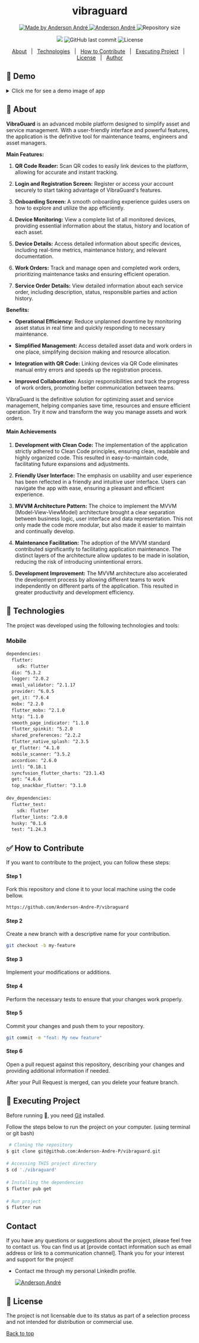 <!---
Titulo: vibraguard
Nome do repositório: vibraguard
Data do upload: 05.10.23
Cor do badge: 3D7BF7
-->

<h1 align="center">vibraguard</h1>

<p align="center">
  <a href="https://github.com/Anderson-Andre-P/vibraguard">
    <img alt="Made by Anderson André" src="https://img.shields.io/badge/-Github-3D7BF7?style=for-the-badge&logo=Github&logoColor=white&link=https://github.com/Anderson-Andre-P" />
  </a>
  <a href="https://www.linkedin.com/in/anderson-andre-pereira/">
      <img alt="Anderson André" src="https://img.shields.io/badge/-Anderson%20André-3D7BF7?style=for-the-badge&logo=Linkedin&logoColor=white" />
   </a>
  <img alt="Repository size" src="https://img.shields.io/github/repo-size/Anderson-Andre-P/vibraguard?style=for-the-badge&label=Repo%20Size:&labelColor=3D7BF7&color=3D7BF7">
  </p>

  <p align="center">
    <img src="https://img.shields.io/badge/vibraguard-26.10.2023-3D7BF7?style=for-the-badge&labelColor=3D7BF7">
    <img alt="GitHub last commit" src="https://img.shields.io/github/last-commit/Anderson-Andre-P/vibraguard?style=for-the-badge&label=last%20commit:&labelColor=3D7BF7&color=3D7BF7">
    <img alt="License" src="https://img.shields.io/badge/license-MIT-3D7BF7?style=for-the-badge&labelColor=3D7BF7&color=3D7BF7">
</p>

<p align="center">
  <a href="#dart-about">About</a> &#xa0; | &#xa0; 
  <a href="#rocket-technologies">Technologies</a> &#xa0; | &#xa0;
  <a href="#white_check_mark-how-to-contribute">How to Contribute</a> &#xa0; | &#xa0;
  <a href="#checkered_flag-executing-project">Executing Project</a> &#xa0; | &#xa0;
  <a href="#memo-license">License</a> &#xa0; | &#xa0;
  <a href="https://github.com/Anderson-Andre-P" target="_blank">Author</a>
</p>

## :link: Demo

<details>

<summary>Click me for see a demo image of app</summary>

|             Sign In              |               Sign Up                |
| :------------------------------: | :----------------------------------: |
| ![Settings](/images/sign_in.png) | ![Change Theme](/images/sign_up.png) |

|             All Assets              |               Scaner                |
| :---------------------------------: | :---------------------------------: |
| ![Settings](/images/all_assets.png) | ![Change Theme](/images/scaner.png) |

|             Assets Details One             |               Assets Details Two               |
| :----------------------------------------: | :--------------------------------------------: |
| ![Settings](/images/asset_details_one.png) | ![Change Theme](/images/asset_details_two.png) |

|             Work Orders              |               Work Orders Details                |
| :----------------------------------: | :----------------------------------------------: |
| ![Settings](/images/work_orders.png) | ![Change Theme](/images/work_orders_details.png) |

|          Validation Success          |               Validation Error                |
| :----------------------------------: | :-------------------------------------------: |
| ![Settings](/images/login_acept.png) | ![Change Theme](/images/validation_error.png) |

|             About              |               About Project                |
| :----------------------------: | :----------------------------------------: |
| ![Settings](/images/about.png) | ![Change Theme](/images/about_project.png) |

</details>

## :dart: About

**VibraGuard** is an advanced mobile platform designed to simplify asset and service management. With a user-friendly interface and powerful features, the application is the definitive tool for maintenance teams, engineers and asset managers.

**Main Features:**

1. **QR Code Reader:** Scan QR codes to easily link devices to the platform, allowing for accurate and instant tracking.

2. **Login and Registration Screen:** Register or access your account securely to start taking advantage of VibraGuard's features.

3. **Onboarding Screen:** A smooth onboarding experience guides users on how to explore and utilize the app efficiently.

4. **Device Monitoring:** View a complete list of all monitored devices, providing essential information about the status, history and location of each asset.

5. **Device Details:** Access detailed information about specific devices, including real-time metrics, maintenance history, and relevant documentation.

6. **Work Orders:** Track and manage open and completed work orders, prioritizing maintenance tasks and ensuring efficient operation.

7. **Service Order Details:** View detailed information about each service order, including description, status, responsible parties and action history.

**Benefits:**

- **Operational Efficiency:** Reduce unplanned downtime by monitoring asset status in real time and quickly responding to necessary maintenance.

- **Simplified Management:** Access detailed asset data and work orders in one place, simplifying decision making and resource allocation.

- **Integration with QR Code:** Linking devices via QR Code eliminates manual entry errors and speeds up the registration process.

- **Improved Collaboration:** Assign responsibilities and track the progress of work orders, promoting better communication between teams.

VibraGuard is the definitive solution for optimizing asset and service management, helping companies save time, resources and ensure efficient operation. Try it now and transform the way you manage assets and work orders.

#### Main Achievements

<!-- - [x] Development with clean code
- [x] Development with user friendly design -->

1. **Development with Clean Code:** The implementation of the application strictly adhered to Clean Code principles, ensuring clean, readable and highly organized code. This resulted in easy-to-maintain code, facilitating future expansions and adjustments.

2. **Friendly User Interface:** The emphasis on usability and user experience has been reflected in a friendly and intuitive user interface. Users can navigate the app with ease, ensuring a pleasant and efficient experience.

3. **MVVM Architecture Pattern:** The choice to implement the MVVM (Model-View-ViewModel) architecture brought a clear separation between business logic, user interface and data representation. This not only made the code more modular, but also made it easier to maintain and continually develop.

4. **Maintenance Facilitation:** The adoption of the MVVM standard contributed significantly to facilitating application maintenance. The distinct layers of the architecture allow updates to be made in isolation, reducing the risk of introducing unintentional errors.

5. **Development Improvement:** The MVVM architecture also accelerated the development process by allowing different teams to work independently on different parts of the application. This resulted in greater productivity and development efficiency.

## :rocket: Technologies

The project was developed using the following technologies and tools:

### Mobile

```bash
dependencies:
  flutter:
    sdk: flutter
  dio: ^5.3.2
  logger: ^2.0.2
  email_validator: ^2.1.17
  provider: ^6.0.5
  get_it: ^7.6.4
  mobx: ^2.2.0
  flutter_mobx: ^2.1.0
  http: ^1.1.0
  smooth_page_indicator: ^1.1.0
  flutter_spinkit: ^5.2.0
  shared_preferences: ^2.2.2
  flutter_native_splash: ^2.3.5
  qr_flutter: ^4.1.0
  mobile_scanner: ^3.5.2
  accordion: ^2.6.0
  intl: ^0.18.1
  syncfusion_flutter_charts: ^23.1.43
  get: ^4.6.6
  top_snackbar_flutter: ^3.1.0

dev_dependencies:
  flutter_test:
    sdk: flutter
  flutter_lints: ^2.0.0
  husky: ^0.1.6
  test: ^1.24.3
```

## :white_check_mark: How to Contribute

If you want to contribute to the project, you can follow these steps:

#### Step 1

Fork this repository and clone it to your local machine using the code bellow.

```bash
https://github.com/Anderson-Andre-P/vibraguard
```

#### Step 2

Create a new branch with a descriptive name for your contribution.

```bash
git checkout -b my-feature
```

#### Step 3

Implement your modifications or additions.

#### Step 4

Perform the necessary tests to ensure that your changes work properly.

#### Step 5

Commit your changes and push them to your repository.

```bash
git commit -m "feat: My new feature"
```

#### Step 6

Open a pull request against this repository, describing your changes and providing additional information if needed.

After your Pull Request is merged, can you delete your feature branch.

## :checkered_flag: Executing Project

Before running :checkered_flag:, you need [Git](https://git-scm.com) installed.

Follow the steps below to run the project on your computer. (using terminal or git bash)

```bash
 # Cloning the repository
$ git clone git@github.com:Anderson-Andre-P/vibraguard.git

# Accessing THIS project directory
$ cd './vibraguard'

# Installing the dependencies
$ flutter pub get

# Run project
$ flutter run
```

## Contact

If you have any questions or suggestions about the project, please feel free to contact us. You can find us at [provide contact information such as email address or link to a communication channel]. Thank you for your interest and support for the project!

- Contact me through my personal LinkedIn profile.

  <a href="https://www.linkedin.com/in/anderson-andre-pereira/">
  <img alt="Anderson André" src="https://img.shields.io/badge/-Anderson%20André-3D7BF7?style=for-the-badge&logo=Linkedin&logoColor=white" />
  </a>

<!-- &#xa0; -->

## :memo: License

The project is not licensable due to its status as part of a selection process and not intended for distribution or commercial use.

<a href="#top">Back to top</a>
